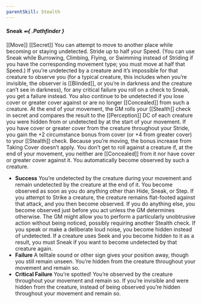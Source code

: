 ```yaml
---
parentSkill: Stealth
---
```


#### Sneak *⬻{ .Pathfinder }*
[[Move]] [[Secret]]
You can attempt to move to another place while becoming or staying undetected. Stride up to half your Speed. (You can use Sneak while Burrowing, Climbing, Flying, or Swimming instead of Striding if you have the corresponding movement type; you must move at half that Speed.)
If you’re undetected by a creature and it’s impossible for that creature to observe you (for a typical creature, this includes when you’re invisible, the observer is [[Blinded]], or you’re in darkness and the creature can’t see in darkness), for any critical failure you roll on a check to Sneak, you get a failure instead.
You also continue to be undetected if you lose cover or greater cover against or are no longer [[Concealed]] from such a creature.
At the end of your movement, the GM rolls your [[Stealth]] check in secret and compares the result to the [[Perception]] DC of each creature you were hidden from or undetected by at the start of your movement. If you have cover or greater cover from the creature throughout your Stride, you gain the +2 circumstance bonus from cover (or +4 from greater cover) to your [[Stealth]] check. Because you’re moving, the bonus increase from Taking Cover doesn’t apply. You don’t get to roll against a creature if, at the end of your movement, you neither are [[Concealed]] from it nor have cover or greater cover against it. You automatically become observed by such a creature.
- **Success** You’re undetected by the creature during your movement and remain undetected by the creature at the end of it. You become observed as soon as you do anything other than Hide, Sneak, or Step. If you attempt to Strike a creature, the creature remains flat-footed against that attack, and you then become observed. If you do anything else, you become observed just before you act unless the GM determines otherwise. The GM might allow you to perform a particularly unobtrusive action without being noticed, possibly requiring another Stealth check. If you speak or make a deliberate loud noise, you become hidden instead of undetected. If a creature uses Seek and you become hidden to it as a result, you must Sneak if you want to become undetected by that creature again.
- **Failure** A telltale sound or other sign gives your position away, though you still remain unseen. You’re hidden from the creature throughout your movement and remain so.
- **Critical Failure** You’re spotted! You’re observed by the creature throughout your movement and remain so. If you’re invisible and were hidden from the creature, instead of being observed you’re hidden throughout your movement and remain so.